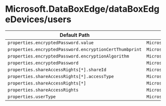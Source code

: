 # Microsoft.DataBoxEdge/dataBoxEdgeDevices/users

| Default Path | Alias |
|---|---|
| `properties.encryptedPassword.value` | `Microsoft.DataboxEdge/dataBoxEdgeDevices/users/encryptedPassword.value` |
| `properties.encryptedPassword.encryptionCertThumbprint` | `Microsoft.DataboxEdge/dataBoxEdgeDevices/users/encryptedPassword.encryptionCertThumbprint` |
| `properties.encryptedPassword.encryptionAlgorithm` | `Microsoft.DataboxEdge/dataBoxEdgeDevices/users/encryptedPassword.encryptionAlgorithm` |
| `properties.encryptedPassword` | `Microsoft.DataboxEdge/dataBoxEdgeDevices/users/encryptedPassword` |
| `properties.shareAccessRights[*].shareId` | `Microsoft.DataboxEdge/dataBoxEdgeDevices/users/shareAccessRights[*].shareId` |
| `properties.shareAccessRights[*].accessType` | `Microsoft.DataboxEdge/dataBoxEdgeDevices/users/shareAccessRights[*].accessType` |
| `properties.shareAccessRights[*]` | `Microsoft.DataboxEdge/dataBoxEdgeDevices/users/shareAccessRights[*]` |
| `properties.shareAccessRights` | `Microsoft.DataboxEdge/dataBoxEdgeDevices/users/shareAccessRights` |
| `properties.userType` | `Microsoft.DataboxEdge/dataBoxEdgeDevices/users/userType` |

